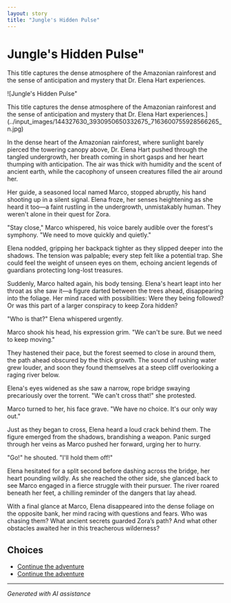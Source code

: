 ```yaml
---
layout: story
title: "Jungle's Hidden Pulse"
---
```


# Jungle's Hidden Pulse"

This title captures the dense atmosphere of the Amazonian rainforest and the sense of anticipation and mystery that Dr. Elena Hart experiences.

![Jungle's Hidden Pulse"

This title captures the dense atmosphere of the Amazonian rainforest and the sense of anticipation and mystery that Dr. Elena Hart experiences.](../input_images/144327630_3930950650332675_7163600755928566265_n.jpg)

In the dense heart of the Amazonian rainforest, where sunlight barely pierced the towering canopy above, Dr. Elena Hart pushed through the tangled undergrowth, her breath coming in short gasps and her heart thumping with anticipation. The air was thick with humidity and the scent of ancient earth, while the cacophony of unseen creatures filled the air around her.

Her guide, a seasoned local named Marco, stopped abruptly, his hand shooting up in a silent signal. Elena froze, her senses heightening as she heard it too—a faint rustling in the undergrowth, unmistakably human. They weren't alone in their quest for Zora.

"Stay close," Marco whispered, his voice barely audible over the forest's symphony. "We need to move quickly and quietly."

Elena nodded, gripping her backpack tighter as they slipped deeper into the shadows. The tension was palpable; every step felt like a potential trap. She could feel the weight of unseen eyes on them, echoing ancient legends of guardians protecting long-lost treasures.

Suddenly, Marco halted again, his body tensing. Elena's heart leapt into her throat as she saw it—a figure darted between the trees ahead, disappearing into the foliage. Her mind raced with possibilities: Were they being followed? Or was this part of a larger conspiracy to keep Zora hidden?

"Who is that?" Elena whispered urgently.

Marco shook his head, his expression grim. "We can't be sure. But we need to keep moving."

They hastened their pace, but the forest seemed to close in around them, the path ahead obscured by the thick growth. The sound of rushing water grew louder, and soon they found themselves at a steep cliff overlooking a raging river below.

Elena's eyes widened as she saw a narrow, rope bridge swaying precariously over the torrent. "We can't cross that!" she protested.

Marco turned to her, his face grave. "We have no choice. It's our only way out."

Just as they began to cross, Elena heard a loud crack behind them. The figure emerged from the shadows, brandishing a weapon. Panic surged through her veins as Marco pushed her forward, urging her to hurry.

"Go!" he shouted. "I'll hold them off!"

Elena hesitated for a split second before dashing across the bridge, her heart pounding wildly. As she reached the other side, she glanced back to see Marco engaged in a fierce struggle with their pursuer. The river roared beneath her feet, a chilling reminder of the dangers that lay ahead.

With a final glance at Marco, Elena disappeared into the dense foliage on the opposite bank, her mind racing with questions and fears. Who was chasing them? What ancient secrets guarded Zora’s path? And what other obstacles awaited her in this treacherous wilderness?


## Choices

* [Continue the adventure](./38524618_2014124792015280_5352241592616878080_n.md)
* [Continue the adventure](./20221014_124553.md)


---
*Generated with AI assistance*

